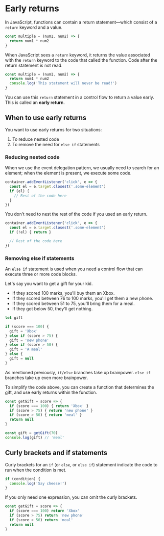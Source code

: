 # Early returns

In JavaScript, functions can contain a return statement—which consist of a `return` keyword and a value.

```js
const multiple = (num1, num2) => {
  return num1 * num2
}
```

When JavaScript sees a `return` keyword, it returns the value associated with the `return` keyword to the code that called the function. Code after the return statement is not read.

```js
const multiple = (num1, num2) => {
  return num1 * num2
  console.log('This statement will never be read!')
}
```

You can use this `return` statement in a control flow to return a value early. This is called an **early return**.

## When to use early returns

You want to use early returns for two situations:

1. To reduce nested code
2. To remove the need for `else if` statements

### Reducing nested code

When we use the event delegation pattern, we usually need to search for an element; when the element is present, we execute some code.

```js
container.addEventListener('click', e => {
  const el = e.target.closest('.some-element')
  if (el) {
    // Rest of the code here
  }
})
```

You don't need to nest the rest of the code if you used an early return.

```js
container.addEventListener('click', e => {
  const el = e.target.closest('.some-element')
  if (!el) { return }

  // Rest of the code here
})
```

### Removing else if statements

An `else if` statement is used when you need a control flow that can execute three or more code blocks.

Let's say you want to get a gift for your kid.

- If they scored 100 marks, you'll buy them an Xbox.
- If they scored between 76 to 100 marks, you'll get them a new phone.
- If they scored between 51 to 75, you'll bring them for a meal.
- If they got below 50, they'll get nothing.

```js
let gift

if (score === 100) {
  gift = 'Xbox'
} else if (score > 75) {
  gift = 'new phone'
} else if (score > 50) {
  gift = 'A meal'
} else {
  gift = null
}
```

As mentioned previously, `if/else` branches take up brainpower. `else if` branches take up even more brainpower.

To simplify the code above, you can create a function that determines the gift, and use early returns within the function.

```js
const getGift = score => {
  if (score === 100) { return 'Xbox' }
  if (score > 75) { return 'new phone' }
  if (score > 50) { return 'meal' }
  return null
}

const gift = getGift(70)
console.log(gift) // 'meal'
```

## Curly brackets and if statements

Curly brackets for an `if` (or `else`, or `else if`) statement indicate the code to run when the condition is met.

```js
if (condition) {
  console.log('Say cheese!')
}
```

If you only need one expression, you can omit the curly brackets.

```js
const getGift = score => {
  if (score === 100) return 'Xbox'
  if (score > 75) return 'new phone'
  if (score > 50) return 'meal'
  return null
}
```
